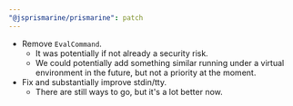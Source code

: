 ```yaml
---
"@jsprismarine/prismarine": patch
---
```


- Remove `EvalCommand`.
  - It was potentially if not already a security risk.
  - We could potentially add something similar running under a virtual environment in the future, but not a priority at the moment.
- Fix and substantially improve stdin/tty.
  - There are still ways to go, but it's a lot better now.

